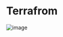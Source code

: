 # Terrafrom
![image](https://github.com/user-attachments/assets/1cad10eb-043d-44f3-b716-dc5e197ebbc3)
